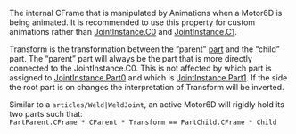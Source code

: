 The internal CFrame that is manipulated by Animations when a Motor6D is being animated. It is recommended to use this property for custom animations rather than [JointInstance.C0](https://developer.roblox.com/en-us/api-reference/property/JointInstance/C0) and [JointInstance.C1](https://developer.roblox.com/en-us/api-reference/property/JointInstance/C1).

Transform is the transformation between the “parent” [part](https://developer.roblox.com/en-us/api-reference/class/BasePart) and the “child” part. The “parent” part will always be the part that is more directly connected to the JointInstance.C0. This is not affected by which part is assigned to [JointInstance.Part0](https://developer.roblox.com/en-us/api-reference/property/JointInstance/Part0) and which is [JointInstance.Part1](https://developer.roblox.com/en-us/api-reference/property/JointInstance/Part1). If the side the root part is on changes the interpretation of Transform will be inverted.

Similar to a `articles/Weld|WeldJoint`, an active Motor6D will rigidly hold its two parts such that:  
`PartParent.CFrame * CParent * Transform == PartChild.CFrame * Child`